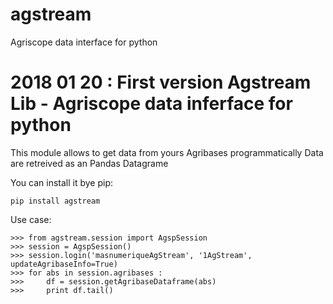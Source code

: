 # agstream
Agriscope data interface for python

2018 01 20 : First version
Agstream Lib - Agriscope data inferface for python
==================================================

This module allows to get data from yours Agribases programmatically
Data are retreived as an Pandas Datagrame

You can install it bye pip:

    pip install agstream

Use case:

    >>> from agstream.session import AgspSession
    >>> session = AgspSession()
    >>> session.login('masnumeriqueAgStream', '1AgStream', updateAgribaseInfo=True)
    >>> for abs in session.agribases :
    >>>     df = session.getAgribaseDataframe(abs)
    >>>     print df.tail()
